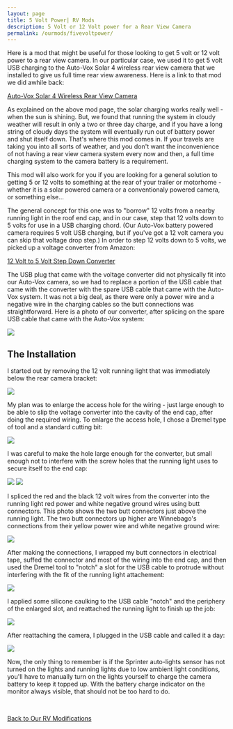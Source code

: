 ```yaml
---
layout: page
title: 5 Volt Power| RV Mods
description: 5 Volt or 12 Volt power for a Rear View Camera
permalink: /ourmods/fivevoltpower/
---
```

Here is a mod that might be useful for those looking to get 5 volt or 12 volt power to a rear view camera.  In our particular case, we used it to get 5 volt USB charging to the Auto-Vox Solar 4 wireless rear view camera that we installed to give us full time rear view awareness.  Here is a link to that mod we did awhile back:

[Auto-Vox Solar 4 Wireless Rear View Camera ](/ourmods/rearmirror/)

As explained on the above mod page, the solar charging works really well - when the sun is shining.  But, we found that running the system in cloudy weather will result in only a two or three day charge, and if you have a long string of cloudy days the system will eventually run out of battery power and shut itself down.  That's where this mod comes in.  If your travels are taking you into all sorts of weather, and you don't want the inconvenience of not having a rear view camera system every now and then, a full time charging system to the camera battery is a requirement.

This mod will also work for you if you are looking for a general solution to getting 5 or 12 volts to something at the rear of your trailer or motorhome - whether it is a solar powered camera or a conventionaly powered camera, or something else...

The general concept for this one was to "borrow" 12 volts from a nearby running light in the roof end cap, and in our case, step that 12 volts down to 5 volts for use in a USB charging chord.  (Our Auto-Vox battery powered camera requires 5 volt USB charging, but if you've got a 12 volt camera you can skip that voltage drop step.)  In order to step 12 volts down to 5 volts, we picked up a voltage converter from Amazon:

<a href = "https://www.amazon.ca/dp/B07H5LT942?ref=ppx_yo2ov_dt_b_fed_asin_title" target="_blank">12 Volt to 5 Volt Step Down Converter </a>

The USB plug that came with the voltage converter did not physically fit into our Auto-Vox camera, so we had to replace a portion of the USB cable that came with the converter with the spare USB cable that came with the Auto-Vox system.  It was not a big deal, as there were only a power wire and a negative wire in the charging cables so the butt connections was straightforward.  Here is a photo of our converter, after splicing on the spare USB cable that came with the Auto-Vox system:

<img src="/assets/5volt3web.jpg"/>

<h2> The Installation </h2>

I started out by removing the 12 volt running light that was immediately below the rear camera bracket:

<img src="/assets/5volt2web.jpg"/>

My plan was to enlarge the access hole for the wiring - just large enough to be able to slip the voltage converter into the cavity of the end cap, after doing the required wiring.  To enlarge the access hole, I chose a Dremel type of tool and a standard cutting bit:

<img src="/assets/5volt4web.jpg"/>

I was careful to make the hole large enough for the converter, but small enough not to interfere with the screw holes that the running light uses to secure itself to the end cap:

<img src="/assets/5volt7web.jpg"/>

<img src="/assets/5volt6web.jpg"/>

I spliced the red and the black 12 volt wires from the converter into the running light red power and white negative ground wires using butt connectors.  This photo shows the two butt connectors just above the running light.  The two butt connectors up higher are Winnebago's connections from their yellow power wire and white negative ground wire:

<img src="/assets/5volt9web.jpg"/>

After making the connections, I wrapped my butt connectors in electrical tape, suffed the connector and most of the wiring into the end cap, and then used the Dremel tool to "notch" a slot for the USB cable to protrude without interfering with the fit of the running light attachement:

<img src="/assets/5volt11web.jpg"/>

I applied some silicone caulking to the USB cable "notch" and the periphery of the enlarged slot, and reattached the running light to finish up the job:

<img src="/assets/5volt14web.jpg"/>

After reattaching the camera, I plugged in the USB cable and called it a day:

<img src="/assets/5volt15web.jpg"/>

Now, the only thing to remember is if the Sprinter auto-lights sensor has not turned on the lights and running lights due to low ambient light conditions, you'll have to manually turn on the lights yourself to charge the camera battery to keep it topped up.  With the battery charge indicator on the monitor always visible, that should not be too hard to do.

<br> 

[Back to Our RV Modifications](/ourmods/)





